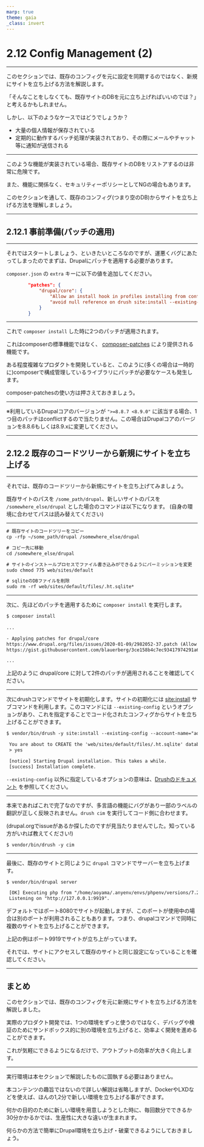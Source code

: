 ```yaml
---
marp: true
theme: gaia
_class: invert
---
```


<!-- _class: lead -->
# 2.12 Config Management (2)

---

このセクションでは、既存のコンフィグを元に設定を同期するのではなく、新規にサイトを立ち上げる方法を解説します。

「そんなことをしなくても、既存サイトのDBを元に立ち上げればいいのでは？」と考えるかもしれません。

しかし、以下のようなケースではどうでしょうか？

- 大量の個人情報が保存されている
- 定期的に動作するバッチ処理が実装されており、その際にメールやチャット等に通知が送信される

---

このような機能が実装されている場合、既存サイトのDBをリストアするのは非常に危険です。

また、機能に関係なく、セキュリティーポリシーとしてNGの場合もあります。

このセクションを通して、既存のコンフィグ(つまり空のDB)からサイトを立ち上げる方法を理解しましょう。

---

<!-- _class: lead -->
## 2.12.1 事前準備(パッチの適用)

---

それではスタートしましょう、といきたいところなのですが、運悪くバグにあたってしまったのでまずは、Drupalにパッチを適用する必要があります。

`composer.json` の `extra` キーに以下の値を追加してください。

```json
        "patches": {
            "drupal/core": {
                "Allow an install hook in profiles installing from configuration": "https://www.drupal.org/files/issues/2020-11-25/2982052-55.patch",
                "avoid null reference on drush site:install --existing-config": "https://gist.githubusercontent.com/blauerberg/3ce158b4c7ec93417974291a68f99aa1/raw/46df1a6da1473477009fcfbb261e7a3a3da2fd3c/gistfile1.txt"
            }
        }
```

---

これで `composer install` した時に2つのパッチが適用されます。

これはcomposerの標準機能ではなく、 [composer-patches](https://github.com/cweagans/composer-patches) により提供される機能です。

ある程度複雑なプロダクトを開発していると、このように(多くの場合は一時的に)composerで構成管理しているライブラリにパッチが必要なケースも発生します。

composer-patchesの使い方は押さえておきましょう。

---

※利用しているDrupalコアのバージョンが `">=8.8.7 <8.9.0"` に該当する場合、1つ目のパッチはconflictするので当たりません。この場合はDrupalコアのバージョンを8.8.6もしくは8.9.xに変更してください。

---

<!-- _class: lead -->
## 2.12.2 既存のコードツリーから新規にサイトを立ち上げる

---

それでは、既存のコードツリーから新規にサイトを立ち上げてみましょう。

既存サイトのパスを `/some_path/drupal`、新しいサイトのパスを `/somewhere_else/drupal` とした場合のコマンドは以下になります。
(自身の環境に合わせてパスは読み替えてください)

---

```txt
# 既存サイトのコードツリーをコピー
cp -rfp ~/some_path/drupal /somewhere_else/drupal

# コピー先に移動
cd /somewhere_else/drupal

# サイトのインストールプロセスでファイル書き込みができるようにパーミッションを変更
sudo chmod 775 web/sites/default

# sqliteのDBファイルを削除
sudo rm -rf web/sites/default/files/.ht.sqlite*
```

---

次に、先ほどのパッチを適用するために `composer install` を実行します。

```txt
$ composer install
 
...

- Applying patches for drupal/core
https://www.drupal.org/files/issues/2020-01-09/2982052-37.patch (Allow an install hook in profiles installing from configuration)
https://gist.githubusercontent.com/blauerberg/3ce158b4c7ec93417974291a68f99aa1/raw/46df1a6da1473477009fcfbb261e7a3a3da2fd3c/gistfile1.txt (avoid null reference on drush site:install --existing-config)

...
```

上記のように drupal/core に対して2件のパッチが適用されることを確認してください。　

---

次にdrushコマンドでサイトを初期化します。サイトの初期化には [site:install](https://drushcommands.com/drush-9x/site/site:install/) サブコマンドを利用します。このコマンドには `--existing-config` というオプションがあり、これを指定することでコード化されたコンフィグからサイトを立ち上げることができます。

```txt
$ vendor/bin/drush -y site:install --existing-config --account-name="admin" --account-pass="admin" --db-url=sqlite://sites/default/files/.ht.sqlite

 You are about to CREATE the 'web/sites/default/files/.ht.sqlite' database. Do you want to continue? (yes/no) [yes]:
 > yes

 [notice] Starting Drupal installation. This takes a while.
 [success] Installation complete.
```

`--existing-config` 以外に指定しているオプションの意味は、[Drushのドキュメント](https://drushcommands.com/drush-9x/site/site:install/) を参照してください。　

---

本来であればこれで完了なのですが、多言語の機能にバグがあり一部のラベルの翻訳が正しく反映されません。`drush cim` を実行してコード側に合わせます。

(drupal.orgでissueがあるか探したのですが見当たりませんでした。知っている方がいれば教えてください!)

```txt
$ vendor/bin/drush -y cim
```

---

最後に、既存のサイトと同じように `drupal` コマンドでサーバーを立ち上げます。

```txt
$ vendor/bin/drupal server

 [OK] Executing php from "/home/aoyama/.anyenv/envs/phpenv/versions/7.2.22/bin/php".                                    
 Listening on "http://127.0.0.1:9919".                                                        
```

デフォルトではポート8080でサイトが起動しますが、このポートが使用中の場合は別のポートが利用されることもあります。つまり、drupalコマンドで同時に複数のサイトを立ち上げることができます。

上記の例はポート9919でサイトが立ち上がっています。

それでは、サイトにアクセスして既存のサイトと同じ設定になっていることを確認してください。

---

## まとめ

このセクションでは、既存のコンフィグを元に新規にサイトを立ち上げる方法を解説しました。

実際のプロダクト開発では、1つの環境をずっと使うのではなく、デバッグや検証のためにサンドボックス的に別の環境を立ち上げると、効率よく開発を進めることができます。

これが気軽にできるようになるだけで、アウトプットの効率が大きく向上します。

---

実行環境は本セクションで解説したものに固執する必要はありません。

本コンテンツの趣旨ではないので詳しい解説は省略しますが、DockerやLXDなどを使えば、ほんの1,2分で新しい環境を立ち上げる事ができます。

何かの目的のために新しい環境を用意しようとした時に、毎回数分でできるか30分かかるかでは、生産性に大きな違いが生まれます。

何らかの方法で簡単にDrupal環境を立ち上げ・破棄できるようにしておきましょう。

